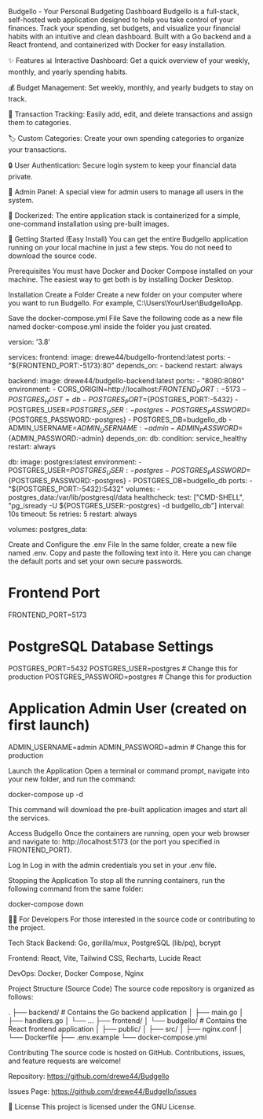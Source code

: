 Budgello - Your Personal Budgeting Dashboard
Budgello is a full-stack, self-hosted web application designed to help you take control of your finances. Track your spending, set budgets, and visualize your financial habits with an intuitive and clean dashboard. Built with a Go backend and a React frontend, and containerized with Docker for easy installation.

✨ Features
📊 Interactive Dashboard: Get a quick overview of your weekly, monthly, and yearly spending habits.

💰 Budget Management: Set weekly, monthly, and yearly budgets to stay on track.

💸 Transaction Tracking: Easily add, edit, and delete transactions and assign them to categories.

🏷️ Custom Categories: Create your own spending categories to organize your transactions.

🔒 User Authentication: Secure login system to keep your financial data private.

👑 Admin Panel: A special view for admin users to manage all users in the system.

🐳 Dockerized: The entire application stack is containerized for a simple, one-command installation using pre-built images.

🚀 Getting Started (Easy Install)
You can get the entire Budgello application running on your local machine in just a few steps. You do not need to download the source code.

Prerequisites
You must have Docker and Docker Compose installed on your machine. The easiest way to get both is by installing Docker Desktop.

Installation
Create a Folder
Create a new folder on your computer where you want to run Budgello. For example, C:\Users\YourUser\BudgelloApp.

Save the docker-compose.yml File
Save the following code as a new file named docker-compose.yml inside the folder you just created.

version: '3.8'

services:
  frontend:
    image: drewe44/budgello-frontend:latest
    ports:
      - "${FRONTEND_PORT:-5173}:80"
    depends_on:
      - backend
    restart: always

  backend:
    image: drewe44/budgello-backend:latest
    ports:
      - "8080:8080"
    environment:
      - CORS_ORIGIN=http://localhost:${FRONTEND_PORT:-5173}
      - POSTGRES_HOST=db
      - POSTGRES_PORT=${POSTGRES_PORT:-5432}
      - POSTGRES_USER=${POSTGRES_USER:-postgres}
      - POSTGRES_PASSWORD=${POSTGRES_PASSWORD:-postgres}
      - POSTGRES_DB=budgello_db
      - ADMIN_USERNAME=${ADMIN_USERNAME:-admin}
      - ADMIN_PASSWORD=${ADMIN_PASSWORD:-admin}
    depends_on:
      db:
        condition: service_healthy
    restart: always

  db:
    image: postgres:latest
    environment:
      - POSTGRES_USER=${POSTGRES_USER:-postgres}
      - POSTGRES_PASSWORD=${POSTGRES_PASSWORD:-postgres}
      - POSTGRES_DB=budgello_db
    ports:
      - "${POSTGRES_PORT:-5432}:5432"
    volumes:
      - postgres_data:/var/lib/postgresql/data
    healthcheck:
      test: ["CMD-SHELL", "pg_isready -U ${POSTGRES_USER:-postgres} -d budgello_db"]
      interval: 10s
      timeout: 5s
      retries: 5
    restart: always

volumes:
  postgres_data:

Create and Configure the .env File
In the same folder, create a new file named .env. Copy and paste the following text into it. Here you can change the default ports and set your own secure passwords.

# Frontend Port
FRONTEND_PORT=5173

# PostgreSQL Database Settings
POSTGRES_PORT=5432
POSTGRES_USER=postgres # Change this for production
POSTGRES_PASSWORD=postgres # Change this for production

# Application Admin User (created on first launch)
ADMIN_USERNAME=admin
ADMIN_PASSWORD=admin # Change this for production

Launch the Application
Open a terminal or command prompt, navigate into your new folder, and run the command:

docker-compose up -d

This command will download the pre-built application images and start all the services.

Access Budgello
Once the containers are running, open your web browser and navigate to:
http://localhost:5173 (or the port you specified in FRONTEND_PORT).

Log In
Log in with the admin credentials you set in your .env file.

Stopping the Application
To stop all the running containers, run the following command from the same folder:

docker-compose down

👨‍💻 For Developers
For those interested in the source code or contributing to the project.

Tech Stack
Backend: Go, gorilla/mux, PostgreSQL (lib/pq), bcrypt

Frontend: React, Vite, Tailwind CSS, Recharts, Lucide React

DevOps: Docker, Docker Compose, Nginx

Project Structure (Source Code)
The source code repository is organized as follows:

.
├── backend/              # Contains the Go backend application
│   ├── main.go
│   ├── handlers.go
│   └── ...
├── frontend/
│   └── budgello/         # Contains the React frontend application
│       ├── public/
│       ├── src/
│       ├── nginx.conf
│       └── Dockerfile
├── .env.example
└── docker-compose.yml

Contributing
The source code is hosted on GitHub. Contributions, issues, and feature requests are welcome!

Repository: https://github.com/drewe44/Budgello

Issues Page: https://github.com/drewe44/Budgello/issues

📄 License
This project is licensed under the GNU License.
